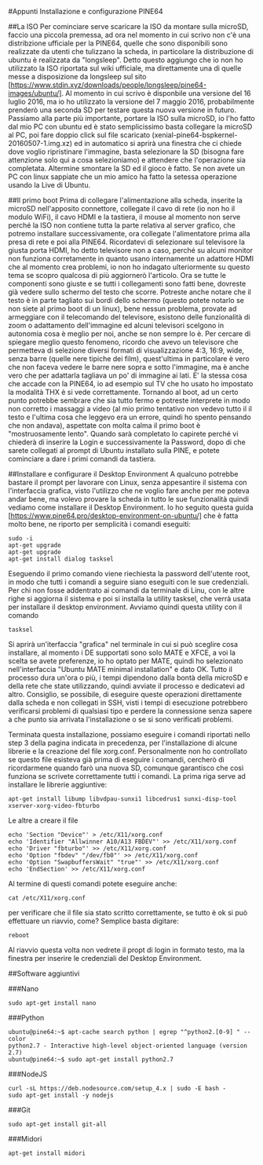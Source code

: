 #Appunti Installazione e configurazione PINE64

##La ISO
Per cominciare serve scaricare la ISO da montare sulla microSD, faccio una piccola premessa, ad ora nel momento in cui scrivo non c'è una distribzione ufficiale per la PINE64, quelle che sono disponibili sono realizzate da utenti che tulizzano la scheda, in particolare la distribuzione di ubuntu è realizzata da "longsleep". Detto questo aggiungo che io non ho utilizzato la ISO riportata sul wiki ufficiale, ma direttamente una di quelle messe a disposizione da longsleep sul sito [https://www.stdin.xyz/downloads/people/longsleep/pine64-images/ubuntu/]. Al momento in cui scrivo è disponbile una versione del 16 luglio 2016, ma io ho utilizzato la versione del 7 maggio 2016, probabilmente prenderò una seconda SD per testare questa nuova versione in futuro.
Passiamo alla parte più importante, portare la ISO sulla microSD, io l'ho fatto dal mio PC con ubuntu ed è stato semplicissimo basta collegare la microSD al PC, poi fare doppio click sul file scaricato (xenial-pine64-bspkernel-20160507-1.img.xz) ed in automatico si aprirà una finestra che ci chiede dove voglio ripristinare l'immagine, basta selezionare la SD (bisogna fare attenzione solo qui a cosa selezioniamo) e attendere che l'operazione sia completata. Altermine smontare la SD ed il gioco è fatto. Se non avete un PC con linux sappiate che un mio amico ha fatto la setessa operazione usando la Live di Ubuntu.

##Il primo boot
Prima di collegare l'alimentazione alla scheda, inserite la microSD nell'apposito connettore, collegate il cavo di rete (io non ho il modulo WiFi), il cavo HDMI e la tastiera, il mouse al momento non serve perché la ISO non contiene tutta la parte relativa al server grafico, che potremo installare successivamente, ora collegate l'alimentatore prima alla presa di rete e poi alla PINE64.
Ricordatevi di selezionare sul televisore la giusta porta HDMI, ho detto televisore non a caso, perché su alcuni monitor non funziona corretamente in quanto usano internamente un adattore HDMI che al momento crea problemi, io non ho indagato ulteriormente su questo tema se scopro qualcosa di più aggiornerò l'articolo. Ora se tutte le componenti sono giuste e se tutti i collegamenti sono fatti bene, dovreste già vedere sullo schermo del testo che scorre. Potreste anche notare che il testo è in parte tagliato sui bordi dello schermo (questo potete notarlo se non siete al primo boot di un linux), bene nessun problema, provate ad armeggiare con il telecomando del televisore, esistono delle funzionalità di zoom o adattamento dell'immagine ed alcuni televisori scelgono in autonomia cosa è meglio per noi, anche se non sempre lo è. Per cercare di spiegare meglio questo fenomeno, ricordo che avevo un televisore che permetteva di selezione diversi formati di visualizzazione 4:3, 16:9, wide, senza barre (quelle nere tipiche dei film), quest'ultima in particolare è vero che non faceva vedere le barre nere sopra e sotto l'immagine, ma è anche vero che per adattarla tagliava un po' di immagine ai lati. E' la stessa cosa che accade con la PINE64, io ad esempio sul TV che ho usato ho impostato la modalità THX è si vede correttamente. Tornando al boot, ad un certo punto potrebbe sembrare che sia tutto fermo e potreste interprete in modo non corretto i massaggi a video (al mio primo tentativo non vedevo tutto il il testo e l'ultima cosa che leggevo era un errore, quindi ho spento pensando che non andava), aspettate con molta calma il primo boot è "mostruosamente lento". Quando sarà completato lo capirete perché vi chiederà di inserire la Login e successivamente la Password, dopo di che sarete collegati al prompt di Ubuntu installato sulla PINE, e potete cominciare a dare i primi comandi da tastiera.

##Installare e configurare il Desktop Environment
A qualcuno potrebbe bastare il prompt per lavorare con Linux, senza appesantire il sistema con l'interfaccia grafica, visto l'utilizzo che ne voglio fare anche per me poteva andar bene, ma volevo provare la scheda in tutto le sue funzionalità quindi vediamo come installare il Desktop Environment.
Io ho seguito questa guida [https://www.pine64.pro/desktop-environment-on-ubuntu/] che è fatta molto bene, ne riporto per semplicità i comandi eseguiti:

```
sudo -i
apt-get upgrade
apt-get upgrade
apt-get install dialog tasksel
```

Eseguendo il primo comando viene riechiesta la password dell'utente root, in modo che tutti i comandi a seguire siano eseguiti con le sue credenziali. Per chi non fosse addentrato ai comandi da terminale di Linu, con le altre righe si aggiorna il sistema e poi si installa la utility tasksel, che verrà usata per installare il desktop environment. Avviamo quindi questa utility con il comando

```
tasksel
```

Si aprirà un'iterfaccia "grafica" nel terminale in cui si può sceglire cosa installare, al momento i DE supportati sono solo MATE e XFCE, a voi la scelta se avete preferenze, io ho optato per MATE, quindi ho selezionato nell'interfaccia "Ubuntu MATE minimal installation" e dato OK. Tutto il processo dura un'ora o più, i tempi dipendono dalla bontà della microSD e della rete che state utilizzando, quindi avviate il processo e dedicatevi ad altro. Consiglio, se possibile, di eseguire queste operazioni direttamente dalla scheda e non collegati in SSH, visti i tempi di esecuzione potrebbero verificarsi problemi di qualsiasi tipo e perdere la connessione senza sapere a che punto sia arrivata l'installazione o se si sono verificati problemi.

Terminata questa installazione, possiamo eseguire i comandi riportati nello step 3 della pagina indicata in precedenza, per l'installazione di alcune librerie e la creazione del file xorg.conf. Personalmente non ho controllato se questo file esisteva già prima di eseguire i comandi, cercherò di ricordarmene quando farò una nuova SD, comunque garantisco che così funziona se scrivete correttamente tutti i comandi. La prima riga serve ad installare le librerie aggiuntive:

```
apt-get install libump libvdpau-sunxi1 libcedrus1 sunxi-disp-tool xserver-xorg-video-fbturbo
```

Le altre a creare il file

```
echo 'Section "Device"' > /etc/X11/xorg.conf
echo 'Identifier "Allwinner A10/A13 FBDEV"' >> /etc/X11/xorg.conf
echo 'Driver "fbturbo"' >> /etc/X11/xorg.conf
echo 'Option "fbdev" "/dev/fb0"' >> /etc/X11/xorg.conf
echo 'Option "SwapbuffersWait" "true"' >> /etc/X11/xorg.conf
echo 'EndSection' >> /etc/X11/xorg.conf
```

Al termine di questi comandi potete eseguire anche:

```
cat /etc/X11/xorg.conf
```

per verificare che il file sia stato scritto correttamente, se tutto è ok si può effettuare un riavvio, come? Semplice basta digitare:

```
reboot
```

Al riavvio questa volta non vedrete il propt di login in formato testo, ma la finestra per inserire le credenziali del Desktop Environment.

##Software aggiuntivi

###Nano
```
sudo apt-get install nano
```

###Python
```
ubuntu@pine64:~$ apt-cache search python | egrep "^python2.[0-9] " --color
python2.7 - Interactive high-level object-oriented language (version 2.7)
ubuntu@pine64:~$ sudo apt-get install python2.7
```

###NodeJS
```
curl -sL https://deb.nodesource.com/setup_4.x | sudo -E bash -
sudo apt-get install -y nodejs
```

###Git
```
sudo apt-get install git-all
```

###Midori
```
apt-get install midori
```
